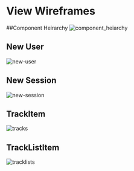 # View Wireframes

##Component Heirarchy
![component_heiarchy]

## New User
![new-user]

## New Session
![new-session]

## TrackItem
![tracks]

## TrackListItem
![tracklists]



[new-user]: ./wireframes/new_user.png
[new-session]: ./wireframes/new_session.png
[tracks]: ./wireframes/tracks.png
[tracklists]: ./wireframes/tracklists.png
[component_heiarchy]: ./wireframes/component_heiarchy.png
